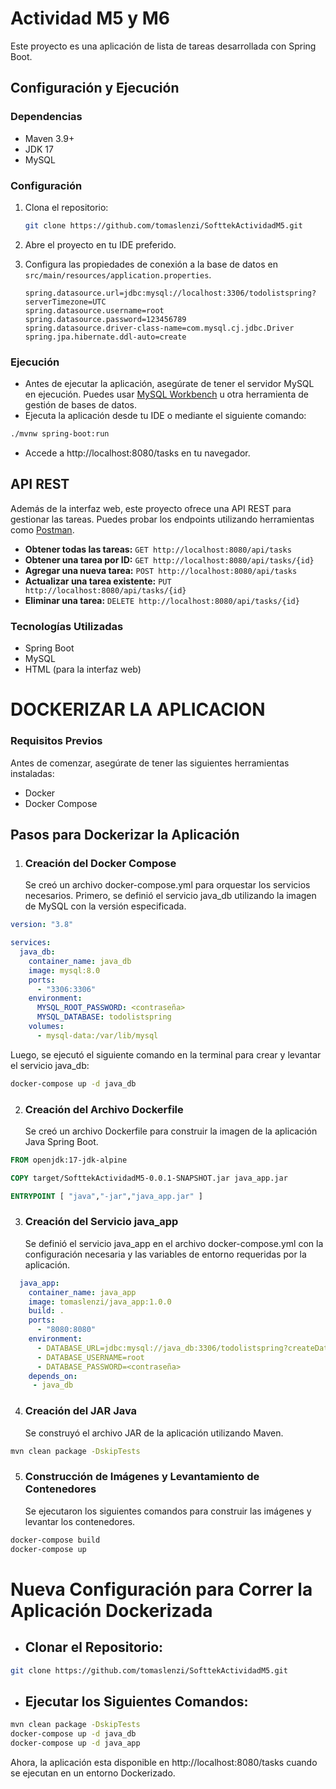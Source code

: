 # Actividad M5 y M6

Este proyecto es una aplicación de lista de tareas desarrollada con Spring Boot.

## Configuración y Ejecución

### Dependencias

- Maven 3.9+
- JDK 17
- MySQL

### Configuración

1. Clona el repositorio:

    ```bash
    git clone https://github.com/tomaslenzi/SofttekActividadM5.git
    ```

2. Abre el proyecto en tu IDE preferido.

3. Configura las propiedades de conexión a la base de datos en `src/main/resources/application.properties`.

    ```properties
    spring.datasource.url=jdbc:mysql://localhost:3306/todolistspring?serverTimezone=UTC
    spring.datasource.username=root
    spring.datasource.password=123456789
    spring.datasource.driver-class-name=com.mysql.cj.jdbc.Driver
    spring.jpa.hibernate.ddl-auto=create
    ```

### Ejecución

- Antes de ejecutar la aplicación, asegúrate de tener el servidor MySQL en ejecución. Puedes
  usar [MySQL Workbench](https://www.mysql.com/products/workbench/) u otra herramienta de gestión de bases de datos.
- Ejecuta la aplicación desde tu IDE o mediante el siguiente comando:

```bash
./mvnw spring-boot:run
```

- Accede a http://localhost:8080/tasks en tu navegador.

## API REST

Además de la interfaz web, este proyecto ofrece una API REST para gestionar las tareas. Puedes probar los endpoints
utilizando herramientas como [Postman](https://www.postman.com/).

- **Obtener todas las tareas:** `GET http://localhost:8080/api/tasks`
- **Obtener una tarea por ID:** `GET http://localhost:8080/api/tasks/{id}`
- **Agregar una nueva tarea:** `POST http://localhost:8080/api/tasks`
- **Actualizar una tarea existente:** `PUT http://localhost:8080/api/tasks/{id}`
- **Eliminar una tarea:** `DELETE http://localhost:8080/api/tasks/{id}`

### Tecnologías Utilizadas

- Spring Boot
- MySQL
- HTML (para la interfaz web)

# DOCKERIZAR LA APLICACION

### Requisitos Previos

Antes de comenzar, asegúrate de tener las siguientes herramientas instaladas:

* Docker
* Docker Compose

## Pasos para Dockerizar la Aplicación

1. ### Creación del Docker Compose

   Se creó un archivo docker-compose.yml para orquestar los servicios necesarios. Primero, 
   se definió el servicio java_db utilizando la imagen de MySQL con la versión especificada.

```yml
version: "3.8"

services:
  java_db:
    container_name: java_db
    image: mysql:8.0
    ports:
      - "3306:3306"
    environment:
      MYSQL_ROOT_PASSWORD: <contraseña>
      MYSQL_DATABASE: todolistspring
    volumes:
      - mysql-data:/var/lib/mysql
```
Luego, se ejecutó el siguiente comando en la terminal para crear y levantar el servicio java_db:

```bash
docker-compose up -d java_db
```

2. ### Creación del Archivo Dockerfile

   Se creó un archivo Dockerfile para construir la imagen de la aplicación Java Spring Boot.

```dockerfile
FROM openjdk:17-jdk-alpine

COPY target/SofttekActividadM5-0.0.1-SNAPSHOT.jar java_app.jar

ENTRYPOINT [ "java","-jar","java_app.jar" ]
```

3. ### Creación del Servicio java_app
   Se definió el servicio java_app en el archivo docker-compose.yml con la configuración necesaria y las variables de entorno requeridas por la aplicación.

```yml
  java_app:
    container_name: java_app
    image: tomaslenzi/java_app:1.0.0
    build: .
    ports:
      - "8080:8080"
    environment:
      - DATABASE_URL=jdbc:mysql://java_db:3306/todolistspring?createDatabaseIfNotExist=true
      - DATABASE_USERNAME=root
      - DATABASE_PASSWORD=<contraseña>
    depends_on:
     - java_db
```

4. ### Creación del JAR Java
   Se construyó el archivo JAR de la aplicación utilizando Maven.

```bash
mvn clean package -DskipTests
```

5. ### Construcción de Imágenes y Levantamiento de Contenedores
   Se ejecutaron los siguientes comandos para construir las imágenes y levantar los contenedores.

```bash
docker-compose build
docker-compose up
```

# Nueva Configuración para Correr la Aplicación Dockerizada

* ## Clonar el Repositorio:

```bash
git clone https://github.com/tomaslenzi/SofttekActividadM5.git
```

* ## Ejecutar los Siguientes Comandos:

```bash
mvn clean package -DskipTests
docker-compose up -d java_db
docker-compose up -d java_app
```

Ahora, la aplicación esta disponible en http://localhost:8080/tasks cuando se ejecutan en un entorno Dockerizado.